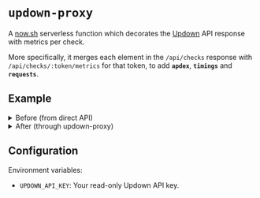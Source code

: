 # `updown-proxy`

A [now.sh](https://now.sh) serverless function which decorates the [Updown](https://updown.io) API response with metrics per check.

More specifically, it merges each element in the `/api/checks` response with `/api/checks/:token/metrics` for that token, to add **`apdex`**, **`timings`** and **`requests`**.

## Example

<details><summary>Before (from direct API)</summary>
<p>

```json
{
  "token": "xxxx",
  "url": "https://danhughes.dev/healthz",
  "alias": "danhughes.dev",
  "last_status": 200,
  "uptime": 100,
  "down": false,
  "down_since": null,
  "error": null,
  "period": 600,
  "apdex_t": 1.0,
  "string_match": "",
  "enabled": true,
  "published": false,
  "disabled_locations": [],
  "last_check_at": "2019-12-31T23:29:33Z",
  "next_check_at": "2019-12-31T23:39:27Z",
  "mute_until": null,
  "favicon_url": null,
  "custom_headers": {},
  "http_verb": "GET/HEAD",
  "http_body": null,
  "ssl": {
    "tested_at": "2019-12-31T23:19:39Z",
    "valid": true,
    "error": null
  }
}
```

</p>
</details>

<details><summary>After (through updown-proxy)</summary>
<p>

```json
{
  "token": "xxxx",
  "url": "https://danhughes.dev/healthz",
  "alias": "danhughes.dev",
  "last_status": 200,
  "uptime": 100,
  "down": false,
  "down_since": null,
  "error": null,
  "period": 600,
  "apdex_t": 1,
  "string_match": "",
  "enabled": true,
  "published": false,
  "disabled_locations": [],
  "last_check_at": "2019-12-31T23:19:38Z",
  "next_check_at": "2019-12-31T23:29:33Z",
  "mute_until": null,
  "favicon_url": null,
  "custom_headers": {},
  "http_verb": "GET/HEAD",
  "http_body": null,
  "ssl": {
    "tested_at": "2019-12-31T23:19:39Z",
    "valid": true,
    "error": null
  },
  "apdex": 1,
  "timings": {
    "redirect": 0,
    "namelookup": 94,
    "connection": 7,
    "handshake": 29,
    "response": 232,
    "total": 363
  },
  "requests": {
    "samples": 141,
    "failures": 0,
    "satisfied": 141,
    "tolerated": 0,
    "by_response_time": {
      "under125": 54,
      "under250": 108,
      "under500": 117,
      "under1000": 141,
      "under2000": 141,
      "under4000": 141
    }
  }
}
```

</p>
</details>

## Configuration

Environment variables:

- `UPDOWN_API_KEY`: Your read-only Updown API key.
